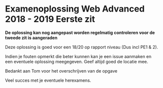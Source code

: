 # Examenoplossing Web Advanced 2018 - 2019 Eerste zit
**De oplossing kan nog aangepast worden regelmatig controleren voor de tweede zit is aangeraden**

Deze oplossing is goed voor een 18/20 op rapport niveau (Dus incl PE1 & 2).

Indien je fouten opmerkt die beter kunnen kan je een issue aanmaken en een eventuele oplossing meegegeven. Geef altijd goed de locatie mee.

Bedankt aan Tom voor het overschrijven van de opgave

Veel succes met je eventuele herexamens.
